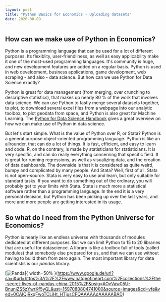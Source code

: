 ```yaml
---
layout: post
title: "Python Basics for Economics - Uploading datasets"
date: 2020-08-09
---
```


## How can we make use of Python in Economics? 

Python is a programming language that can be used for a lot of different purposes. Its flexiblity, user-friendliness, as well as easy applicability make it one of the most-used programming languages. It's community is huge, and new development features are added on a regular basis. Python is used in web development, business applications, game development, web scraping - and also - data science. But how can we use Python for Data Science exactly? 

Python is great for data management (from merging, over crunching to descriptive statistics), that makes up nearly 80 % of the work that involves data science. We can use Python to fastly merge several datasets together, to plot, to download several excel files from a webpage into our analytic toolbox, to plot geodata from space, and Python is also great for Machine Learning. The [Python for Data Science Handbook](https://jakevdp.github.io/PythonDataScienceHandbook/) gives a great overview on how we can make use of Python in data science. 

But let's start simple. What is the value of Python over R, or Stata? Python is a general purpose object-oriented programming language. Python is like an allrounder, that can do a lot of things. It is fast, efficient, and easy to learn and code. R, on the contrary, is made by statisticians for statisticians. It is very specific, and can do really everything concerning that specific field. It is great for running regressions, as well as visualizing data, and the creation of data dashboards. The downside is that it is considered as quite weird, bumpy and complicated by many people. And Stata? Well, first of all, Stata is not open-source. Stata is very easy to use and learn, but only suitable for standard tasks. If you want to do something out of the ordinary, you will probably get to your limits with Stata. Stata is much more a statistical software rather than a programming language. In the end it is a very personal decision, but Python has been picking up over the last years, and more and more people are getting interested in its usage. 

## So what do I need from the Python Universe for Economics? 

Python is nearly like an endless universe with thousands of modules dedicated at different purposes. But we can limit Python to 15 to 20 libraries that are useful for datascience. A library is like a toolbox full of tools (called modules) that somebody else prepared for us, and that we can use without having to build them from zero again. The most important library for data scientistis is our _pandas_ library. 

[![Panda](https://www.natgeofineart.com/wp-content/uploads/2018/05/2496735_Vitale_2800px.jpg)]{ width=50% }(https://www.google.de/url?sa=i&url=https%3A%2F%2Fwww.natgeofineart.com%2Fcollections%2Fthe-secret-lives-of-pandas-china-2015%2F&psig=AOvVaw05U-BnuniZS5zYwrKf5yQL&ust=1597080804741000&source=images&cd=vfe&ved=0CAIQjRxqFwoTCLiHt_HTjusCFQAAAAAdAAAAABAD)



